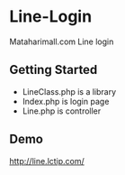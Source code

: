 # Line-Login

Mataharimall.com Line login

## Getting Started

* LineClass.php is a library
* Index.php is login page
* Line.php is controller

## Demo

http://line.lctip.com/
